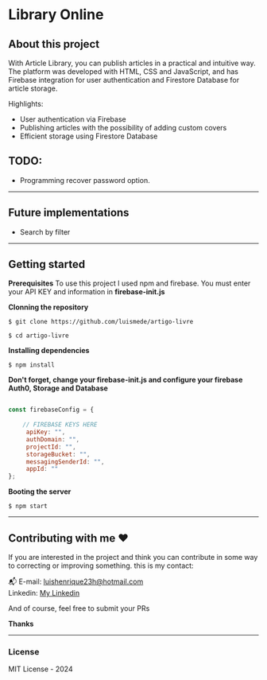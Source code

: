 # Library Online
## About this project
With Article Library, you can publish articles in a practical and intuitive way. The platform 
was developed with HTML, CSS and JavaScript, and has Firebase integration for user authentication and Firestore
Database for article storage.

Highlights:
- User authentication via Firebase 
- Publishing articles with the possibility of adding custom covers 
- Efficient storage using Firestore Database

## TODO:
- Programming recover password option.


---


## Future implementations

- Search by filter

---
## Getting started
**Prerequisites**
To use this project I used npm and firebase.
You must enter your API KEY and information in **firebase-init.js**

**Clonning the repository**
```
$ git clone https://github.com/luismede/artigo-livre

$ cd artigo-livre
```
**Installing dependencies**
```
$ npm install
```
 **Don't forget, change your firebase-init.js and configure your firebase Auth0, Storage and Database**
```js

const firebaseConfig = {
    
    // FIREBASE KEYS HERE
     apiKey: "",
     authDomain: "",
     projectId: "",
     storageBucket: "",
     messagingSenderId: "",
     appId: ""
};

```


**Booting the server**
```
$ npm start
```
---

## Contributing with me ❤️
If you are interested in the project and think you can contribute in some way to correcting or improving something. this is my contact:

📬 E-mail: luishenrique23h@hotmail.com </br>
Linkedin:   [My Linkedin](https://www.linkedin.com/in/luismede/)

And of course, feel free to submit your PRs

**Thanks**

---

### License
MIT License - 2024
